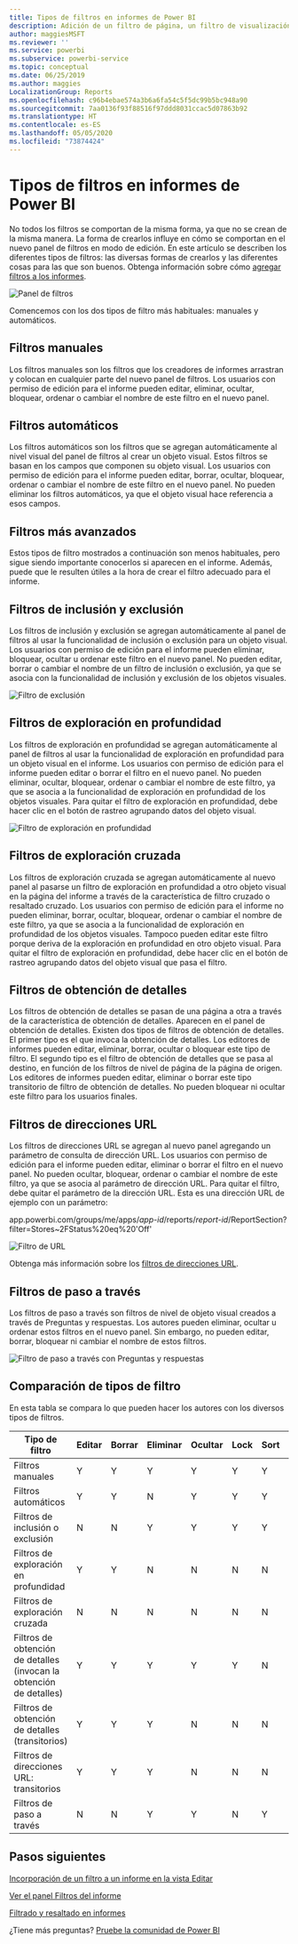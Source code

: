 ```yaml
---
title: Tipos de filtros en informes de Power BI
description: Adición de un filtro de página, un filtro de visualización o un filtro de informe a un informe en Power BI
author: maggiesMSFT
ms.reviewer: ''
ms.service: powerbi
ms.subservice: powerbi-service
ms.topic: conceptual
ms.date: 06/25/2019
ms.author: maggies
LocalizationGroup: Reports
ms.openlocfilehash: c96b4ebae574a3b6a6fa54c5f5dc99b5bc948a90
ms.sourcegitcommit: 7aa0136f93f88516f97ddd8031ccac5d07863b92
ms.translationtype: HT
ms.contentlocale: es-ES
ms.lasthandoff: 05/05/2020
ms.locfileid: "73874424"
---
```

# <a name="types-of-filters-in-power-bi-reports"></a>Tipos de filtros en informes de Power BI

No todos los filtros se comportan de la misma forma, ya que no se crean de la misma manera. La forma de crearlos influye en cómo se comportan en el nuevo panel de filtros en modo de edición. En este artículo se describen los diferentes tipos de filtros: las diversas formas de crearlos y las diferentes cosas para las que son buenos. Obtenga información sobre cómo [agregar filtros a los informes](power-bi-report-add-filter.md). 

![Panel de filtros](media/power-bi-report-filter-types/power-bi-filter-pane.png)

Comencemos con los dos tipos de filtro más habituales: manuales y automáticos.

## <a name="manual-filters"></a>Filtros manuales 

Los filtros manuales son los filtros que los creadores de informes arrastran y colocan en cualquier parte del nuevo panel de filtros. Los usuarios con permiso de edición para el informe pueden editar, eliminar, ocultar, bloquear, ordenar o cambiar el nombre de este filtro en el nuevo panel.

## <a name="automatic-filters"></a>Filtros automáticos 

Los filtros automáticos son los filtros que se agregan automáticamente al nivel visual del panel de filtros al crear un objeto visual. Estos filtros se basan en los campos que componen su objeto visual. Los usuarios con permiso de edición para el informe pueden editar, borrar, ocultar, bloquear, ordenar o cambiar el nombre de este filtro en el nuevo panel. No pueden eliminar los filtros automáticos, ya que el objeto visual hace referencia a esos campos.

## <a name="more-advanced-filters"></a>Filtros más avanzados

Estos tipos de filtro mostrados a continuación son menos habituales, pero sigue siendo importante conocerlos si aparecen en el informe. Además, puede que le resulten útiles a la hora de crear el filtro adecuado para el informe.

## <a name="include-and-exclude-filters"></a>Filtros de inclusión y exclusión

Los filtros de inclusión y exclusión se agregan automáticamente al panel de filtros al usar la funcionalidad de inclusión o exclusión para un objeto visual. Los usuarios con permiso de edición para el informe pueden eliminar, bloquear, ocultar u ordenar este filtro en el nuevo panel. No pueden editar, borrar o cambiar el nombre de un filtro de inclusión o exclusión, ya que se asocia con la funcionalidad de inclusión y exclusión de los objetos visuales.

![Filtro de exclusión](media/power-bi-report-filter-types/power-bi-filters-exclude.png)

## <a name="drill-down-filters"></a>Filtros de exploración en profundidad

Los filtros de exploración en profundidad se agregan automáticamente al panel de filtros al usar la funcionalidad de exploración en profundidad para un objeto visual en el informe. Los usuarios con permiso de edición para el informe pueden editar o borrar el filtro en el nuevo panel. No pueden eliminar, ocultar, bloquear, ordenar o cambiar el nombre de este filtro, ya que se asocia a la funcionalidad de exploración en profundidad de los objetos visuales. Para quitar el filtro de exploración en profundidad, debe hacer clic en el botón de rastreo agrupando datos del objeto visual.

![Filtro de exploración en profundidad](media/power-bi-report-filter-types/power-bi-filters-drill-down.png)

## <a name="cross-drill-filters"></a>Filtros de exploración cruzada

Los filtros de exploración cruzada se agregan automáticamente al nuevo panel al pasarse un filtro de exploración en profundidad a otro objeto visual en la página del informe a través de la característica de filtro cruzado o resaltado cruzado. Los usuarios con permiso de edición para el informe no pueden eliminar, borrar, ocultar, bloquear, ordenar o cambiar el nombre de este filtro, ya que se asocia a la funcionalidad de exploración en profundidad de los objetos visuales. Tampoco pueden editar este filtro porque deriva de la exploración en profundidad en otro objeto visual. Para quitar el filtro de exploración en profundidad, debe hacer clic en el botón de rastreo agrupando datos del objeto visual que pasa el filtro.

## <a name="drillthrough-filters"></a>Filtros de obtención de detalles

Los filtros de obtención de detalles se pasan de una página a otra a través de la característica de obtención de detalles. Aparecen en el panel de obtención de detalles. Existen dos tipos de filtros de obtención de detalles. El primer tipo es el que invoca la obtención de detalles. Los editores de informes pueden editar, eliminar, borrar, ocultar o bloquear este tipo de filtro. El segundo tipo es el filtro de obtención de detalles que se pasa al destino, en función de los filtros de nivel de página de la página de origen. Los editores de informes pueden editar, eliminar o borrar este tipo transitorio de filtro de obtención de detalles. No pueden bloquear ni ocultar este filtro para los usuarios finales.

## <a name="url-filters"></a>Filtros de direcciones URL

Los filtros de direcciones URL se agregan al nuevo panel agregando un parámetro de consulta de dirección URL. Los usuarios con permiso de edición para el informe pueden editar, eliminar o borrar el filtro en el nuevo panel. No pueden ocultar, bloquear, ordenar o cambiar el nombre de este filtro, ya que se asocia al parámetro de dirección URL. Para quitar el filtro, debe quitar el parámetro de la dirección URL. Esta es una dirección URL de ejemplo con un parámetro:

app.powerbi.com/groups/me/apps/*app-id*/reports/*report-id*/ReportSection?filter=Stores~2FStatus%20eq%20'Off'

![Filtro de URL](media/power-bi-report-filter-types/power-bi-filter-url.png)

Obtenga más información sobre los [filtros de direcciones URL](service-url-filters.md).

## <a name="pass-through-filters"></a>Filtros de paso a través

Los filtros de paso a través son filtros de nivel de objeto visual creados a través de Preguntas y respuestas. Los autores pueden eliminar, ocultar u ordenar estos filtros en el nuevo panel. Sin embargo, no pueden editar, borrar, bloquear ni cambiar el nombre de estos filtros.

![Filtro de paso a través con Preguntas y respuestas](media/power-bi-report-filter-types/power-bi-filters-qna.png)

## <a name="comparing-filter-types"></a>Comparación de tipos de filtro

En esta tabla se compara lo que pueden hacer los autores con los diversos tipos de filtros.

| Tipo de filtro | Editar | Borrar | Eliminar | Ocultar | Lock | Sort | Cambiar nombre |
|----|----|----|----|----|----|----|----|
| Filtros manuales | Y | Y | Y | Y | Y | Y | Y |
| Filtros automáticos | Y | Y | N | Y | Y | Y | Y |
| Filtros de inclusión o exclusión | N | N | Y | Y | Y | Y | N |
| Filtros de exploración en profundidad | Y | Y | N | N | N | N | N |
| Filtros de exploración cruzada | N | N | N | N | N | N | N |
| Filtros de obtención de detalles (invocan la obtención de detalles) | Y | Y | Y | Y | Y | N | N |
| Filtros de obtención de detalles (transitorios) | Y | Y | Y | N | N | N | N |
| Filtros de direcciones URL: transitorios | Y | Y | Y | N | N | N | N |
| Filtros de paso a través | N | N | Y | Y | N | Y | N |



## <a name="next-steps"></a>Pasos siguientes

[Incorporación de un filtro a un informe en la vista Editar](power-bi-report-add-filter.md)

[Ver el panel Filtros del informe](consumer/end-user-report-filter.md)

[Filtrado y resaltado en informes](power-bi-reports-filters-and-highlighting.md)

¿Tiene más preguntas? [Pruebe la comunidad de Power BI](https://community.powerbi.com/)

